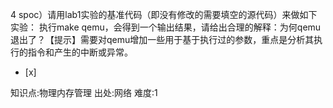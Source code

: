 4
spoc）请用lab1实验的基准代码（即没有修改的需要填空的源代码）来做如下实验： 执行make qemu，会得到一个输出结果，请给出合理的解释：为何qemu退出了？【提示】需要对qemu增加一些用于基于执行过的参数，重点是分析其执行的指令和产生的中断或异常。
- [x]

知识点:物理内存管理
出处:网络
难度:1
> 
